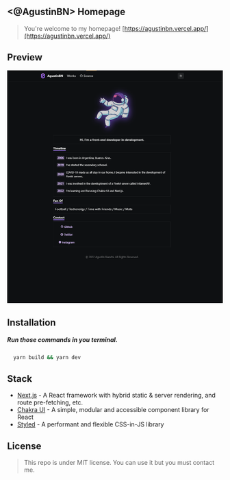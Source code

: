 ## <@AgustinBN> Homepage

> You&apos;re welcome to my homepage!
> [https://agustinbn.vercel.app/](https://agustinbn.vercel.app/)

## Preview

[![Prewiew thumbnail](./public/preview.png)](https:/www.agustinbn.com/)

## Installation

##### Run those commands in you terminal.

```cmd
  yarn build && yarn dev
```

## Stack

- [Next.js](https://nextjs.org/) - A React framework with hybrid static & server rendering, and route pre-fetching, etc.
- [Chakra UI](https://chakra-ui.com/) - A simple, modular and accessible component library for React
- [Styled](https://www.npmjs.com/package/@emotion/styled/) - A performant and flexible CSS-in-JS library

## License

> This repo is under MIT license. You can use it but you must contact me.

